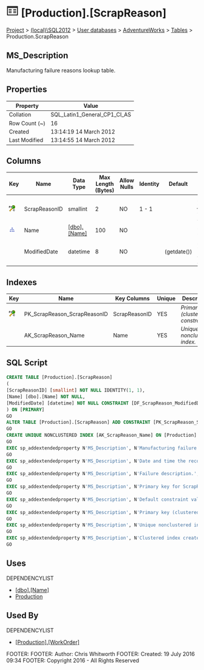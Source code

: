 
# ![Tables](../../../../Images/Table32.png) [Production].[ScrapReason]

[Project](../../../../index.md) > [(local)\\SQL2012](../../../index.md) > [User databases](../../index.md) > [AdventureWorks](../index.md) > [Tables](Tables_.md) > Production.ScrapReason

## <a name="#description"></a>MS_Description
Manufacturing failure reasons lookup table.
## <a name="#properties"></a>Properties

| Property | Value |
|---|---|
| Collation | SQL_Latin1_General_CP1_CI_AS |
| Row Count (~) | 16 |
| Created | 13:14:19 14 March 2012 |
| Last Modified | 13:14:55 14 March 2012 |


## <a name="#columns"></a>Columns

| Key | Name | Data Type | Max Length (Bytes) | Allow Nulls | Identity | Default | Description |
|---|---|---|---|---|---|---|---|
| [![Cluster Primary Key PK_ScrapReason_ScrapReasonID: ScrapReasonID](../../../../Images/pkcluster.png)](#indexes) | ScrapReasonID | smallint | 2 | NO | 1 - 1 |  | _Primary key for ScrapReason records._ |
| [![Indexes AK_ScrapReason_Name](../../../../Images/Index.png)](#indexes) | Name | [[dbo].[Name]](../Programmability/Types/User-Defined_Data_Types/Name.md) | 100 | NO |  |  | _Failure description._ |
|  | ModifiedDate | datetime | 8 | NO |  | (getdate()) | _Date and time the record was last updated._ |


## <a name="#indexes"></a>Indexes

| Key | Name | Key Columns | Unique | Description |
|---|---|---|---|---|
| [![Cluster Primary Key PK_ScrapReason_ScrapReasonID: ScrapReasonID](../../../../Images/pkcluster.png)](#indexes) | PK_ScrapReason_ScrapReasonID | ScrapReasonID | YES | _Primary key (clustered) constraint_ |
|  | AK_ScrapReason_Name | Name | YES | _Unique nonclustered index._ |


## <a name="#sqlscript"></a>SQL Script
```sql
CREATE TABLE [Production].[ScrapReason]
(
[ScrapReasonID] [smallint] NOT NULL IDENTITY(1, 1),
[Name] [dbo].[Name] NOT NULL,
[ModifiedDate] [datetime] NOT NULL CONSTRAINT [DF_ScrapReason_ModifiedDate] DEFAULT (getdate())
) ON [PRIMARY]
GO
ALTER TABLE [Production].[ScrapReason] ADD CONSTRAINT [PK_ScrapReason_ScrapReasonID] PRIMARY KEY CLUSTERED  ([ScrapReasonID]) ON [PRIMARY]
GO
CREATE UNIQUE NONCLUSTERED INDEX [AK_ScrapReason_Name] ON [Production].[ScrapReason] ([Name]) ON [PRIMARY]
GO
EXEC sp_addextendedproperty N'MS_Description', N'Manufacturing failure reasons lookup table.', 'SCHEMA', N'Production', 'TABLE', N'ScrapReason', NULL, NULL
GO
EXEC sp_addextendedproperty N'MS_Description', N'Date and time the record was last updated.', 'SCHEMA', N'Production', 'TABLE', N'ScrapReason', 'COLUMN', N'ModifiedDate'
GO
EXEC sp_addextendedproperty N'MS_Description', N'Failure description.', 'SCHEMA', N'Production', 'TABLE', N'ScrapReason', 'COLUMN', N'Name'
GO
EXEC sp_addextendedproperty N'MS_Description', N'Primary key for ScrapReason records.', 'SCHEMA', N'Production', 'TABLE', N'ScrapReason', 'COLUMN', N'ScrapReasonID'
GO
EXEC sp_addextendedproperty N'MS_Description', N'Default constraint value of GETDATE()', 'SCHEMA', N'Production', 'TABLE', N'ScrapReason', 'CONSTRAINT', N'DF_ScrapReason_ModifiedDate'
GO
EXEC sp_addextendedproperty N'MS_Description', N'Primary key (clustered) constraint', 'SCHEMA', N'Production', 'TABLE', N'ScrapReason', 'CONSTRAINT', N'PK_ScrapReason_ScrapReasonID'
GO
EXEC sp_addextendedproperty N'MS_Description', N'Unique nonclustered index.', 'SCHEMA', N'Production', 'TABLE', N'ScrapReason', 'INDEX', N'AK_ScrapReason_Name'
GO
EXEC sp_addextendedproperty N'MS_Description', N'Clustered index created by a primary key constraint.', 'SCHEMA', N'Production', 'TABLE', N'ScrapReason', 'INDEX', N'PK_ScrapReason_ScrapReasonID'
GO

```

## <a name="#uses"></a>Uses
DEPENDENCYLIST
* [[dbo].[Name]](../Programmability/Types/User-Defined_Data_Types/Name.md)
* [Production](../Security/Schemas/Production.md)


## <a name="#usedby"></a>Used By
DEPENDENCYLIST
* [[Production].[WorkOrder]](WorkOrder.md)

FOOTER: FOOTER: Author:  Chris Whitworth
FOOTER: Created: 19 July 2016 09:34
FOOTER: Copyright 2016 - All Rights Reserved


